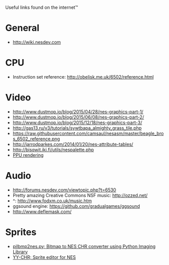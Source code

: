 Useful links found on the internet™

General
=======

  * http://wiki.nesdev.com

CPU
===

  * Instruction set reference: http://obelisk.me.uk/6502/reference.html

Video
=====

  * http://www.dustmop.io/blog/2015/04/28/nes-graphics-part-1/
  * http://www.dustmop.io/blog/2015/06/08/nes-graphics-part-2/
  * http://www.dustmop.io/blog/2015/12/18/nes-graphics-part-3/
  * http://gas13.ru/v3/tutorials/sywtbapa_almighty_grass_tile.php
  * https://raw.githubusercontent.com/camsaul/nesasm/master/beagle_bros_6502_reference.png
  * http://jarrodparkes.com/2014/01/20/nes-attribute-tables/
  * http://bisqwit.iki.fi/utils/nespalette.php
  * [PPU rendering](https://wiki.nesdev.com/w/index.php/PPU_rendering)

Audio
=====

  * http://forums.nesdev.com/viewtopic.php?t=6530
  * Pretty amazing Creative Commons NSF music: http://ozzed.net/
  * ^: http://www.fodxm.co.uk/music.htm
  * ggsound engine: https://github.com/gradualgames/ggsound
  * http://www.deflemask.com/

Sprites
=======
  * [pilbmp2nes.py; Bitmap to NES CHR converter using Python Imaging Library](https://github.com/fritzvd/emesh/blob/0e3cf835373a292f06a08f56c7cec63ffad37f25/tools/pilbmp2nes.py)
  * [YY-CHR; Sprite editor for NES](http://www.romhacking.net/utilities/119/)